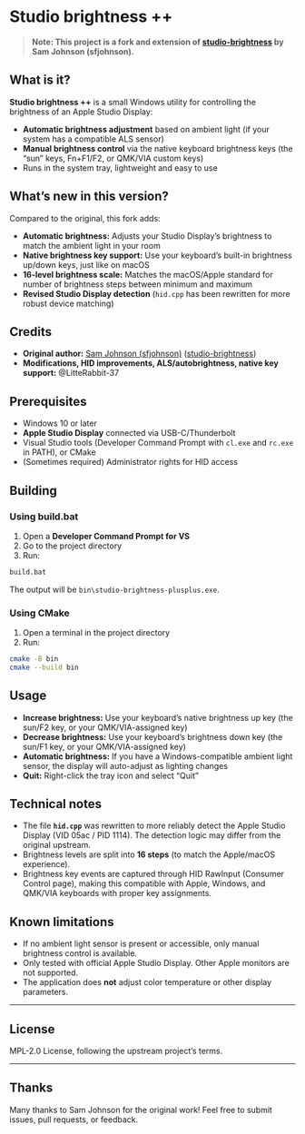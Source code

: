 # Studio brightness ++

> **Note: This project is a fork and extension of [studio-brightness](https://github.com/sfjohnson/studio-brightness) by Sam Johnson (sfjohnson).**

## What is it?

**Studio brightness ++** is a small Windows utility for controlling the brightness of an Apple Studio Display:

-   **Automatic brightness adjustment** based on ambient light (if your system has a compatible ALS sensor)
-   **Manual brightness control** via the native keyboard brightness keys (the “sun” keys, Fn+F1/F2, or QMK/VIA custom keys)
-   Runs in the system tray, lightweight and easy to use

## What’s new in this version?

Compared to the original, this fork adds:

-   **Automatic brightness:** Adjusts your Studio Display’s brightness to match the ambient light in your room
-   **Native brightness key support:** Use your keyboard’s built-in brightness up/down keys, just like on macOS
-   **16-level brightness scale:** Matches the macOS/Apple standard for number of brightness steps between minimum and maximum
-   **Revised Studio Display detection** (`hid.cpp` has been rewritten for more robust device matching)

## Credits

-   **Original author:** [Sam Johnson (sfjohnson)](https://github.com/sfjohnson) ([studio-brightness](https://github.com/sfjohnson/studio-brightness))
-   **Modifications, HID improvements, ALS/autobrightness, native key support:** @LitteRabbit-37

## Prerequisites

-   Windows 10 or later
-   **Apple Studio Display** connected via USB-C/Thunderbolt
-   Visual Studio tools (Developer Command Prompt with `cl.exe` and `rc.exe` in PATH), or CMake
-   (Sometimes required) Administrator rights for HID access

## Building

### Using build.bat

1. Open a **Developer Command Prompt for VS**
2. Go to the project directory
3. Run:

```bash
build.bat
```

The output will be `bin\studio-brightness-plusplus.exe`.

### Using CMake

1. Open a terminal in the project directory
2. Run:

```bash
cmake -B bin
cmake --build bin
```

## Usage

-   **Increase brightness:** Use your keyboard’s native brightness up key (the sun/F2 key, or your QMK/VIA-assigned key)
-   **Decrease brightness:** Use your keyboard’s brightness down key (the sun/F1 key, or your QMK/VIA-assigned key)
-   **Automatic brightness:** If you have a Windows-compatible ambient light sensor, the display will auto-adjust as lighting changes
-   **Quit:** Right-click the tray icon and select “Quit”

## Technical notes

-   The file **`hid.cpp`** was rewritten to more reliably detect the Apple Studio Display (VID 05ac / PID 1114). The detection logic may differ from the original upstream.
-   Brightness levels are split into **16 steps** (to match the Apple/macOS experience).
-   Brightness key events are captured through HID RawInput (Consumer Control page), making this compatible with Apple, Windows, and QMK/VIA keyboards with proper key assignments.

## Known limitations

-   If no ambient light sensor is present or accessible, only manual brightness control is available.
-   Only tested with official Apple Studio Display. Other Apple monitors are not supported.
-   The application does **not** adjust color temperature or other display parameters.

---

## License

MPL-2.0 License, following the upstream project’s terms.

---

## Thanks

Many thanks to Sam Johnson for the original work!
Feel free to submit issues, pull requests, or feedback.
